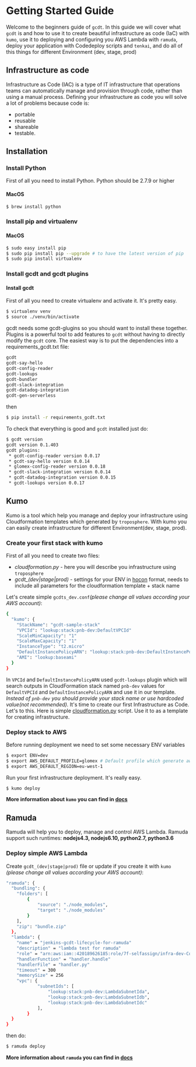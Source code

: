 # Getting Started Guide
Welcome to the beginners guide of `gcdt`. In this guide we will cover what `gcdt` is and how to use it to
create beautiful infrastructure as code (IaC) with `kumo`, use it to deploying and configuring you AWS Lambda with `ramuda`,
deploy your application with Codedeploy scripts and `tenkai`, and do all of this things for different Environment (dev, stage, prod)
## Infrastructure as code
Infrastructure as Code (IAC) is a type of IT infrastructure that operations teams can automatically manage and provision through code, rather than using a manual process. Defining your infrastructure as code you will solve a lot of problems because code is:
- portable
- reusable
- shareable
- testable.
## Installation
### Install Python
First of all you need to install Python. Python should be 2.7.9 or higher
#### MacOS
```bash
$ brew install python
```
### Install pip and virtualenv
#### MacOS
```bash
$ sudo easy install pip
$ sudo pip install pip --upgrade # to have the latest version of pip
$ sudo pip install virtualenv
```
### Install gcdt and gcdt plugins
#### Install gcdt
First of all you need to create virtualenv and activate it. It's pretty easy.
```bash
$ virtualenv venv
$ source ./venv/bin/activate
```
gcdt needs some gcdt-glugins so you should want to install these together. Plugins is a powerful tool to add features to `gcdt` without having to directly modify the `gcdt` core. The easiest way is to put the dependencies into a requirements_gcdt.txt file:
```bash
gcdt
gcdt-say-hello
gcdt-config-reader
gcdt-lookups
gcdt-bundler
gcdt-slack-integration
gcdt-datadog-integration
gcdt-gen-serverless
```
then
```bash
$ pip install -r requirements_gcdt.txt
```
To check that everything is good and `gcdt` installed just do:
```bash
$ gcdt version
gcdt version 0.1.403
gcdt plugins:
 * gcdt-config-reader version 0.0.17
 * gcdt-say-hello version 0.0.14
 * glomex-config-reader version 0.0.18
 * gcdt-slack-integration version 0.0.14
 * gcdt-datadog-integration version 0.0.15
 * gcdt-lookups version 0.0.17
```

## Kumo
Kumo is a tool which help you manage and deploy your infrastructure using Cloudformation templates which generated by `troposphere`. With kumo you can easily create infrastructure for different Environment(dev, stage, prod).

### Create your first stack with kumo
First of all you need to create two files:
* *cloudformation.py* - here you will describe you infrastructure using `troposphere`
* *gcdt_(dev|stage|prod)* - settings for your ENV in [hocon](https://github.com/typesafehub/config/blob/master/HOCON.md) format, needs to include all parameters for the cloudformation template + stack name

Let's create simple `gcdts_dev.conf`*(please change all values according your AWS account)*:
```bash
{
  "kumo": {
    "StackName": "gcdt-sample-stack"
    "VPCId": "lookup:stack:pnb-dev:DefaultVPCId"
    "ScaleMinCapacity": "1"
    "ScaleMaxCapacity": "1"
    "InstanceType": "t2.micro"
    "DefaultInstancePolicyARN": "lookup:stack:pnb-dev:DefaultInstancePolicyARN"
    "AMI": "lookup:baseami"
  }
}
```
In `VPCId` and `DefaultInstancePolicyARN` used `gcdt-lookups` plugin which will search outputs in CloudFormation stack named `pnb-dev` values for `DefaultVPCId` and `DefaultInstancePolicyARN` and use it in our template. *Instead of `pnb-dev` you should provide your stack name or use hardcoded value(not recommended).*
It's time to create our first Infrastructure as Code. Let's to this.
Here is simple [cloudformation.py](https://github.com/glomex/gcdt-sample-stack/blob/master/infrastructure/cloudformation.py) script. Use it to as a template for creating infrastructure.

### Deploy stack to AWS
Before running deployment we need to set some necessary ENV variables
```bash
$ export ENV=dev
$ export AWS_DEFAULT_PROFILE=glomex # Default profile which generate aws-mfa
$ export AWS_DEFAULT_REGION=eu-west-1
```
Run your first infrastructure deployment. It's really easy.
```bash
$ kumo deploy
```
**More information about `kumo` you can find in [docs](http://gcdt.readthedocs.io/en/latest/20_kumo.html)**

## Ramuda
Ramuda will help you to deploy, manage and control AWS Lambda. Ramuda support such runtimes: **nodejs4.3, nodejs6.10, python2.7, python3.6**
### Deploy simple AWS Lambda
Create `gcdt_(dev|stage|prod)` file or update if you create it with `kumo` *(please change all values according your AWS account)*:
```bash
"ramuda": {
  "bundling": {
    "folders": [
        {
            "source": "./node_modules",
            "target": "./node_modules"
        }
    ],
    "zip": "bundle.zip"
  },
  "lambda": {
    "name" = "jenkins-gcdt-lifecycle-for-ramuda"
    "description" = "lambda test for ramuda"
    "role" = "arn:aws:iam::420189626185:role/7f-selfassign/infra-dev-CommonLambdaRole-CEQQX3SPUTFX"
    "handlerFunction" = "handler.handle"
    "handlerFile" = "handler.py"
    "timeout" = 300
    "memorySize" = 256
    "vpc": {
            "subnetIds": [
                "lookup:stack:pnb-dev:LambdaSubnetIda",
                "lookup:stack:pnb-dev:LambdaSubnetIdb",
                "lookup:stack:pnb-dev:LambdaSubnetIdc"
            ],
        }
  }
}
```
then do:
```bash
$ ramuda deploy
```
**More information about `ramuda` you can find in [docs](http://gcdt.readthedocs.io/en/latest/40_ramuda.html)**
